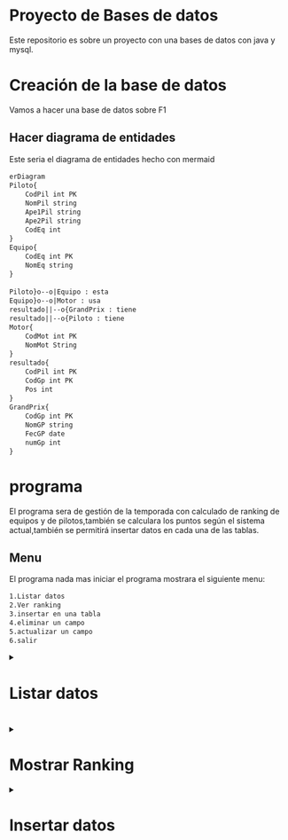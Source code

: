 # Proyecto de Bases de datos
Este repositorio es sobre un proyecto con una bases de datos con java y mysql.
# Creación de la base de datos
Vamos a hacer una base de datos sobre F1
## Hacer diagrama de entidades
Este seria el diagrama de entidades hecho con mermaid
```mermaid
erDiagram
Piloto{
    CodPil int PK
    NomPil string
    Ape1Pil string
    Ape2Pil string 
    CodEq int
}
Equipo{
    CodEq int PK
    NomEq string
}

Piloto}o--o|Equipo : esta
Equipo}o--o|Motor : usa
resultado||--o{GrandPrix : tiene
resultado||--o{Piloto : tiene
Motor{
    CodMot int PK
    NomMot String
}
resultado{
    CodPil int PK
    CodGp int PK
    Pos int
}
GrandPrix{
    CodGp int PK
    NomGP string
    FecGP date
    numGp int
}
```
# programa
El programa sera de gestión de la temporada con calculado de ranking de equipos y de pilotos,también se calculara los puntos según el sistema actual,también se permitirá insertar datos en cada una de las tablas.
## Menu
El programa nada mas iniciar el programa mostrara el siguiente menu:
```
1.Listar datos
2.Ver ranking
3.insertar en una tabla 
4.eliminar un campo
5.actualizar un campo
6.salir
```
<details>
  <summary><h1>Listar datos<h1></summary>
  La función de listar datos abrirá el siguiente submenu preguntando que datos quieres mostrar:

  ```
  1.pilotos
  2.Equipos
  3.Motor
  4.Resultados
  5.GPs
  ```
  a continuación enseñare que hace cada uno de los apartados
  <details>
  <summary><h2>Pilotos<h2></summary>
  en este menu se mostrara otro submenu preguntando como lo quieres listar 

  ```
  1.Listar todos los pilotos
  2.Listar los pilotos de un equipo
  ```
  a continuación enseñare que hace cada uno de los apartados
  <details>
  <summary><h3>Listar todos los pilotos</h3></summary>
  este mostrara todos los pilotos de la tabla pilotos de la siguiente manera

  ![ejemplolistartodpil](img/listartodoslospil.png)<br>
  (no se ven todos los pilotos porque hay deslizar para verlos todos)
  </details>
  <details>
  <summary><h3>Listar los pilotos de un equipo</h3></summary>
  Esta opción mostraras los pilotos agrupados por equipo de la siguiente manera:

  ![alt text](img/listarpiloporeq.png)
  </details>
  
  </details>
  <details>
  <summary><h2>Equipos</h2></summary>
  Esta opción muestra todos los equipos de la siguiente manera:

  ![alt text](img/listareq.png)

  </details>
  <details>
  <summary><h2>Motores</h2></summary>
  Esta opción devuelve todos los motores de la siguiente manera:

  ![alt text](img/listarmot.png)
  </details>
  <details>
  <summary><h2>Resultados</h2></summary>
  Al darle te sale el siguiente menu:

  ```
  1.Listar resultados de un gp
  2.Listar resultados de un piloto
  ```
  a continuación enseñare que hace cada uno de los apartados
  <details>
  <summary><h3>Listar resultados de un gp</h3></summary>
  Te pide el código del GP y te pone una confirmación:
  

  ![alt text](img/confirmarcodgp.png)<br>
  tras lo cual te pone los resultados del gp
  ![alt text](img/resporgp.png)
  </details>
  <details>
  <summary><h3>Listar resultados de un piloto</h3></summary>

  te pregunta el código del piloto y te envia un mensaje de confirmación:

  ![alt text](img/confirmacionpil.png)<br>
  y te pone los resultados: 

  ![alt text](img/reporpil.png)

  </details>
  
  </details>
  <details>
  <summary><h2>GP</h2></summary>
  al darle mostrara todo lo gps:

  ![alt text](img/lisgp.png)
  </details>

  </details>
  
</details>
<details>
<summary><h1>Mostrar Ranking</h1></summary>
Al darle saldrá el siguiente menu:

```
1.Ranking de pilotos
2.Ranking de equipos
3.Ranking de motores
```
Para los ranking se utiliza el sistema de puntos actual(sin punto por vuelta rápida):
| posicion | puntos |
| -------- | ------ |
| 1        | 25     |
| 2        | 18     |
| 3        | 15     |
| 4        | 12     |
| 5        | 10     |
| 6        | 8      |
| 7        | 6      |
| 8        | 4      |
| 9        | 2      |
| 10       | 1      |

<details>
<summary><h2>Ranking de pilotos</h2></summary>
Te muestra el ranking de la temporada por pilotos:

![alt text](img/rankingpil.png)

</details>
<details>
<summary><h2>Ranking de equipos</h2></summary>
muestra el ranking por equipos sumando los puntos de ambos pilotos de cada equipo:

![alt text](img/rankingeq.png)
</details>
<details>
<summary><h2>Ranking de motores</h2></summary>
muestra el ranking por motores sumando los puntos de los equipos que lleven ese motor:

![alt text](img/rankingmot.png)

</details>
</details>
<details>
<summary><h1>Insertar datos</h1></summary>
Al darle sale el siguiente menu se abre el siguiente submenu 

```
1.Equipos
2.Motor
3.pilotos
4.resultados
```
<details>
<summary><h2>Equipos</h2></summary>
Al darle te preguntara el nombre del equipo que deseas poner

![alt text](img/preguntapornom.png)<br>
despues te pregunta por el codigo del motor al ponerlo te pondra una confirmacion con el nombre del motor:
![alt text](img/confirmacionmot.png)


</details>
<details>
<summary><h2>Motor</h2></summary>
Al darle pregunta por el nombre del motor

![alt text](img/pedirnommot.png)<br>
al poner el nombre ya se guardaría ya que no tiene nada mas los motores
</details>
<details>
<summary><h2>Pilotos</h2></summary>
Al darle primero pide el nombre del piloto:

![alt text](img/pedirnompil.png)<br>
Después pregunta por el apellido del piloto

![alt text](img/pedirsurpil.png)<br>
Luego pedirá la fecha de nacimiento con formato dd/MM/yyyy

![alt text](img/pedirfecnac.png)<br>
luego pedira el codigo de equipo del cual pondra un mensaje de confirmacion con el nombre del equipo:

![alt text](img/confirmeq.png)

</details>
<details>
<summary><h2>Resultado</h2></summary>
Al darle te pide el código de gp al ponerlo lanza un mensaje de confirmación:

![alt text](img/confirmarcodgp.png)


</details>
</details>

